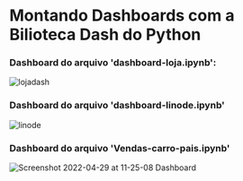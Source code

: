 # Montando Dashboards com a Bilioteca Dash do Python



### Dashboard do arquivo 'dashboard-loja.ipynb':
![lojadash](https://user-images.githubusercontent.com/60200989/162440945-3c487444-e3a8-4063-9d8f-428673ac1804.png)
### Dashboard do arquivo 'dashboard-linode.ipynb'
![linode](https://user-images.githubusercontent.com/60200989/162439569-718bec87-bf47-46b4-a90b-ab16957b756a.png)
### Dashboard do arquivo 'Vendas-carro-pais.ipynb'
![Screenshot 2022-04-29 at 11-25-08 Dashboard](https://user-images.githubusercontent.com/60200989/165963764-74977306-cbb9-4ec2-9ba1-8a79e054ecd0.png)
